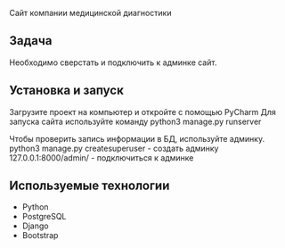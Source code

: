Сайт компании медицинской диагностики

## Задача
Необходимо сверстать и подключить к админке сайт. 

## Установка и запуск
Загрузите проект на компьютер и откройте с помощью PyCharm
Для запуска сайта используйте команду python3 manage.py runserver

Чтобы проверить запись информации в БД, используйте админку. 
python3 manage.py createsuperuser - создать админку 
127.0.0.1:8000/admin/ - подключиться к админке 

## Используемые технологии
- Python
- PostgreSQL
- Django
- Bootstrap



